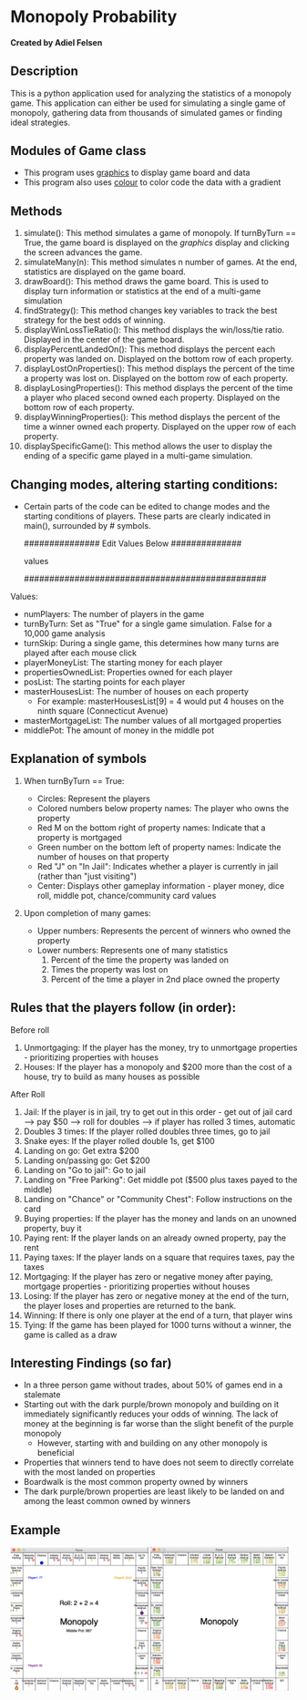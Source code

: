 # Monopoly Probability
#### Created by Adiel Felsen

## Description
This is a python application used for analyzing the statistics of a monopoly game. This application can either be used for simulating a single game of monopoly, gathering data from thousands of simulated games or finding ideal strategies.

## Modules of Game class
* This program uses [graphics](http://www.pas.rochester.edu/~rsarkis/csc161/python/pip-graphics.html) to display game board and data
* This program also uses [colour](https://pypi.org/project/colour/) to color code the data with a gradient

## Methods
1. simulate(): This method simulates a game of monopoly. If turnByTurn == True, the game board is displayed on the _graphics_ display and clicking the screen advances the game.
2. simulateMany(n): This method simulates n number of games. At the end, statistics are displayed on the game board.
3. drawBoard(): This method draws the game board. This is used to display turn information or statistics at the end of a multi-game simulation
4. findStrategy(): This method changes key variables to track the best strategy for the best odds of winning.
5. displayWinLossTieRatio(): This method displays the win/loss/tie ratio. Displayed in the center of the game board.
6. displayPercentLandedOn(): This method displays the percent each property was landed on. Displayed on the bottom row of each property.
7. displayLostOnProperties(): This method displays the percent of the time a property was lost on. Displayed on the bottom row of each property.
8. displayLosingProperties(): This method displays the percent of the time a player who placed second owned each property. Displayed on the bottom row of each property.
9. displayWinningProperties(): This method displays the percent of the time a winner owned each property. Displayed on the upper row of each property.
10. displaySpecificGame(): This method allows the user to display the ending of a specific game played in a multi-game simulation.


## Changing modes, altering starting conditions:
* Certain parts of the code can be edited to change modes and the starting conditions of players. These parts are clearly indicated in main(), surrounded by # symbols.

  ############### Edit Values Below ##############

  values

  ################################################

Values:
* numPlayers: The number of players in the game
* turnByTurn: Set as "True" for a single game simulation. False for a 10,000 game analysis
* turnSkip: During a single game, this determines how many turns are played after each mouse click
* playerMoneyList: The starting money for each player
* propertiesOwnedList: Properties owned for each player
* posList: The starting points for each player
* masterHousesList: The number of houses on each property
   * For example: masterHousesList[9] = 4 would put 4 houses on the ninth square (Connecticut Avenue)
* masterMortgageList: The number values of all mortgaged properties
* middlePot: The amount of money in the middle pot

## Explanation of symbols
1. When turnByTurn == True:
   * Circles: Represent the players
   * Colored numbers below property names: The player who owns the property
   * Red M on the bottom right of property names: Indicate that a property is mortgaged
   * Green number on the bottom left of property names: Indicate the number of houses on that property
   * Red "J" on "In Jail": Indicates whether a player is currently in jail (rather than "just visiting")
   * Center: Displays other gameplay information - player money, dice roll, middle pot, chance/community card values

2. Upon completion of many games:
   * Upper numbers: Represents the percent of winners who owned the property
   * Lower numbers: Represents one of many statistics
      1. Percent of the time the property was landed on
      2. Times the property was lost on
      3. Percent of the time a player in 2nd place owned the property

## Rules that the players follow (in order):
Before roll
1. Unmortgaging: If the player has the money, try to unmortgage properties - prioritizing properties with houses
2. Houses: If the player has a monopoly and $200 more  than the cost of a house, try to build as many houses as possible

After Roll
1. Jail: If the player is in jail, try to get out in this order - get out of jail card --> pay $50 --> roll for doubles --> if player has rolled 3 times, automatic
2. Doubles 3 times: If the player rolled doubles three times, go to jail
3. Snake eyes: If the player rolled double 1s, get $100
4. Landing on go: Get extra $200
5. Landing on/passing go: Get $200
6. Landing on "Go to jail": Go to jail
7. Landing on "Free Parking": Get middle pot ($500 plus taxes payed to the middle)
8. Landing on "Chance" or "Community Chest": Follow instructions on the card
9. Buying properties: If the player has the money and lands on an unowned property, buy it
10. Paying rent: If the player lands on an already owned property, pay the rent
11. Paying taxes: If the player lands on a square that requires taxes, pay the taxes
12. Mortgaging: If the player has zero or negative money after paying, mortgage properties - prioritizing properties without houses
13. Losing: If the player has zero or negative money at the end of the turn, the player loses and properties are returned to the bank.
14. Winning: If there is only one player at the end of a turn, that player wins
15. Tying: If the game has been played for 1000 turns without a winner, the game is called as a draw

## Interesting Findings (so far)
* In a three person game without trades, about 50% of games end in a stalemate
* Starting out with the dark purple/brown monopoly and building on it immediately significantly reduces your odds of winning. The lack of money at the beginning is far worse than the slight benefit of the purple monopoly
  * However, starting with and building on any other monopoly is beneficial
* Properties that winners tend to have does not seem to directly correlate with the most landed on properties
* Boardwalk is the most common property owned by winners
* The dark purple/brown properties are least likely to be landed on and among the least common owned by winners


## Example

<img src="READMEexamples/MonopolySingle1.png" width="48%"/> <img src="READMEexamples/MonopolyTenThousand.png" width="48%"/>
